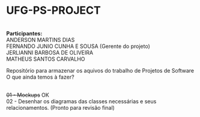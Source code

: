# UFG-PS-PROJECT

</br><strong>Participantes:</strong>
</br>ANDERSON MARTINS DIAS
</br>FERNANDO JUNIO CUNHA E SOUSA (Gerente do projeto)
</br>JERLIANNI BARBOSA DE OLIVEIRA
</br>MATHEUS SANTOS CARVALHO

Repositório para armazenar os aquivos do trabalho de Projetos de Software
O que ainda temos à fazer?

</br><strike>01 - Mockups</strike> OK
</br>02 - Desenhar os diagramas das classes necessárias e seus relacionamentos. (Pronto para revisão final)

